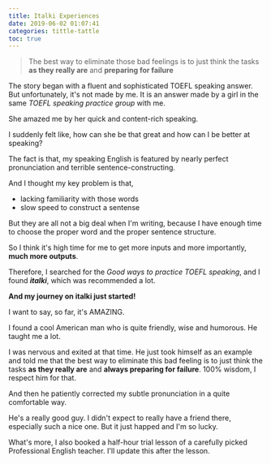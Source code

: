 ```yaml
---
title: Italki Experiences
date: 2019-06-02 01:07:41
categories: tittle-tattle
toc: true
---
```


> The best way to eliminate those bad feelings is to just think the tasks **as they really are** and **preparing for failure**

The story began with a fluent and sophisticated TOEFL speaking answer. But unfortunately, it's not made by me. It is an answer made by a girl in the same *TOEFL speaking practice group* with me. 

She amazed me by her quick and content-rich speaking. 

I suddenly felt like, how can she be that great and how can I be better at speaking?

The fact is that, my speaking English is featured by nearly perfect pronunciation and terrible sentence-constructing. 

And I thought my key problem is that,

- lacking familiarity with those words
- slow speed to construct a sentense

But they are all not a big deal when I'm writing, because I have enough time to choose the proper word and the proper sentence structure.

So I think it's high time for me to get more inputs and more importantly, **much more outputs**.

Therefore, I searched for the *Good ways to practice TOEFL speaking*, and I found *__italki__*, which was recommended a lot.

**And my journey on italki just started!**

I want to say, so far, it's AMAZING.

I found a cool American man who is quite friendly, wise and humorous. He taught me a lot.

I was nervous and exited at that time. He just took himself as an example and told me that the best way to eliminate this bad feeling is to just think the tasks **as they really are** and **always preparing for failure**. 100% wisdom, I respect him for that.

And then he patiently corrected my subtle pronunciation in a quite comfortable way.

He's a really good guy. I didn't expect to really have a friend there, especially such a nice one. But it just happed and I'm so lucky.

What's more, I also booked a half-hour trial lesson of a carefully picked Professional English teacher. I'll update this after the lesson. 